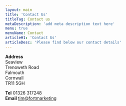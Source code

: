 ```yaml
---
layout: main
title: 'Contact Us'
titleTag: Contact us
metaDescription: 'add meta description text here'
menu: true
menuName: Contact
articleH1: 'Contact Us'
articleDesc: 'Please find below our contact details'
---
```


**Address**  
Seaview  
Trenoweth Road  
Falmouth  
Cornwall  
TR11 5GH  

**Tel** 01326 317248  
**Email** [tim@fortmarketing]('mailto:tim@fortmarketing.co.uk')
